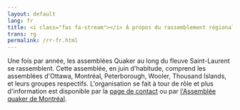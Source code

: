 ```yaml
---
layout: default
lang: fr
title: <i class="fas fa-stream"></i> À propos du rassemblement régional
trans: rg
permalink: /rr-fr.html
---
```

Une fois par année, les assemblées Quaker au long du fleuve Saint-Laurent se rassemblent. Cette assemblée, en juin d'habitude, comprend les assemblées d'Ottawa, Montréal, Peterborough, Wooler, Thousand Islands, et leurs groupes respectifs. L'organisation se fait à tour de rôle et plus d'information est disponible par la [page de contact](/contact-fr.html) ou par [l'Assemblée quaker de Montréal](https://montreal.quaker.ca/fr/accueil/). 
